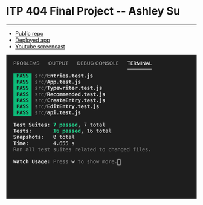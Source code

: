 # ITP 404 Final Project -- Ashley Su

---

- [Public repo](https://github.com/ashleys22/itp404_finalproject)
- [Deployed app](https://fervent-hermann-041deb.netlify.app/)
- [Youtube screencast]()

![Tests screenshot](tests.png)
